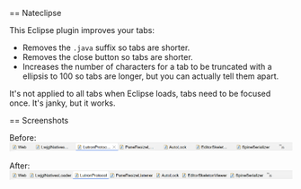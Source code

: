 
== Nateclipse

This Eclipse plugin improves your tabs:

* Removes the `.java` suffix so tabs are shorter.
* Removes the close button so tabs are shorter.
* Increases the number of characters for a tab to be truncated with a ellipsis to 100 so tabs are longer, but you can actually tell them apart.

It's not applied to all tabs when Eclipse loads, tabs need to be focused once. It's janky, but it works.

== Screenshots

Before:
![](https://github.com/EsotericSoftware/Nateclipse/blob/main/screenshots/before.png?raw=true)

After:
![](https://github.com/EsotericSoftware/Nateclipse/blob/main/screenshots/after.png?raw=true)
